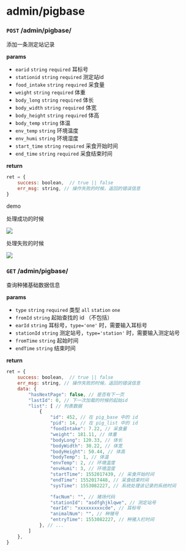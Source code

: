 # admin/pigbase

### `POST` /admin/pigbase/

添加一条测定站记录

__params__

- `earid` `string` `required` 耳标号
- `stationid` `string` `required` 测定站id
- `food_intake` `string` `required` 采食量
- `weight` `string` `required` 体重
- `body_long` `string` `required` 体长
- `body_width` `string` `required` 体宽
- `body_height` `string` `required` 体高
- `body_temp` `string` 体温
- `env_temp` `string` 环境温度
- `env_humi` `string` 环境湿度
- `start_time` `string` `required` 采食开始时间
- `end_time` `string` `required` 采食结束时间

__return__

```js
ret = {
    success: boolean,  // true || false
    err_msg: string, // 操作失败的时候，返回的错误信息
}
```

demo
<p>处理成功的时候<p>
<img src=http://qiniu1.lxfriday.xyz/WaterM/bfb1d2ff-c6d1-42d9-9205-e591220057f4_QQ20190319-093732.png>
<p>处理失败的时候</p>
<img src=http://qiniu1.lxfriday.xyz/WaterM/f7511041-4364-4f3e-8d97-c5908f7b7aaf_QQ20190319-093756.png>


### `GET` /admin/pigbase/

查询种猪基础数据信息

__params__

- `type` `string` `required` 类型 `all` `station` `one`
- `fromId` `string` 起始查找的 id （不包括）
- `earId` `string` 耳标号，`type='one'` 时，需要输入耳标号
- `stationId` `string` 测定站号，`type='station'` 时，需要输入测定站号
- `fromTime` `string` 起始时间
- `endTime` `string` 结束时间

__return__

```js
ret = {
    success: boolean,  // true || false
    err_msg: string, // 操作失败的时候，返回的错误信息
    data: {
        "hasNextPage": false, // 是否有下一页
        "lastId": 0, // 下一次加载的时候的起始id
        "list": [ // 列表数据
            {
                "id": 452, // 在 pig_base 中的 id
                "pid": 14, // 在 pig_list 中的 id
                "foodIntake": 7.22, // 采食量
                "weight": 181.11, // 体重
                "bodyLong": 120.33, // 体长
                "bodyWidth": 30.22, // 体宽
                "bodyHeight": 50.44, // 体高
                "bodyTemp": 1, // 体温
                "envTemp": 2, // 环境温度
                "envHumi": 3, // 环境湿度
                "startTime": 1552017439, // 采食开始时间
                "endTime": 1552017448, // 采食结束时间
                "sysTime": 1553082227, // 系统处理该记录的系统时间

                "facNum": "", // 猪场代码
                "stationId": "asdfghjklqwe", // 测定站号
                "earId": "xxxxxxxxxcde", // 耳标号
                "animalNum": "", // 种猪号
                "entryTime": 1553082227, // 种猪入栏时间
            }, // ...
        ]
    },
}
```

